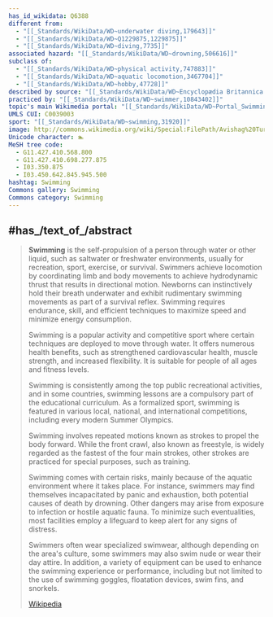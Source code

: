 ```yaml
---
has_id_wikidata: Q6388
different from:
  - "[[_Standards/WikiData/WD~underwater diving,179643]]"
  - "[[_Standards/WikiData/WD~Q1229875,1229875]]"
  - "[[_Standards/WikiData/WD~diving,7735]]"
associated hazard: "[[_Standards/WikiData/WD~drowning,506616]]"
subclass of:
  - "[[_Standards/WikiData/WD~physical activity,747883]]"
  - "[[_Standards/WikiData/WD~aquatic locomotion,3467704]]"
  - "[[_Standards/WikiData/WD~hobby,47728]]"
described by source: "[[_Standards/WikiData/WD~Encyclopædia Britannica 11th edition,867541]]"
practiced by: "[[_Standards/WikiData/WD~swimmer,10843402]]"
topic's main Wikimedia portal: "[[_Standards/WikiData/WD~Portal_Swimming,14615950]]"
UMLS CUI: C0039003
sport: "[[_Standards/WikiData/WD~swimming,31920]]"
image: http://commons.wikimedia.org/wiki/Special:FilePath/Avishag%20Turek%20in%20training%20camp%20Eilat%20Israel.jpg
Unicode character: 🏊
MeSH tree code:
  - G11.427.410.568.800
  - G11.427.410.698.277.875
  - I03.350.875
  - I03.450.642.845.945.500
hashtag: Swimming
Commons gallery: Swimming
Commons category: Swimming
---
```



## #has_/text_of_/abstract 

> **Swimming** is the self-propulsion of a person through water or other liquid, such as saltwater or freshwater environments, usually for recreation, sport, exercise, or survival. Swimmers achieve locomotion by coordinating limb and body movements to achieve hydrodynamic thrust that results in directional motion. Newborns can instinctively hold their breath underwater and exhibit rudimentary swimming movements as part of a survival reflex. Swimming requires endurance, skill, and efficient techniques to maximize speed and minimize energy consumption.
>
> Swimming is a popular activity and competitive sport where certain techniques are deployed to move through water. It offers numerous health benefits, such as strengthened cardiovascular health, muscle strength, and increased flexibility. It is suitable for people of all ages and fitness levels.
>
> Swimming is consistently among the top public recreational activities, and in some countries, swimming lessons are a compulsory part of the educational curriculum.  As a formalized sport, swimming is featured in various local, national, and international competitions, including every modern Summer Olympics.
>
> Swimming involves repeated motions known as strokes to propel the body forward. While the front crawl, also known as freestyle, is widely regarded as the fastest of the four main strokes, other strokes are practiced for special purposes, such as training.
>
> Swimming comes with certain risks, mainly because of the aquatic environment where it takes place. For instance, swimmers may find themselves incapacitated by panic and exhaustion, both potential causes of death by drowning. Other dangers may arise from exposure to infection or hostile aquatic fauna. To minimize such eventualities, most facilities employ a lifeguard to keep alert for any signs of distress.
>
> Swimmers often wear specialized swimwear, although depending on the area's culture, some swimmers may also swim nude or wear their day attire. In addition, a variety of equipment can be used to enhance the swimming experience or performance, including but not limited to the use of swimming goggles, floatation devices, swim fins, and snorkels.
>
> [Wikipedia](https://en.wikipedia.org/wiki/Swimming) 

